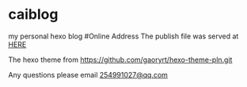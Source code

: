 # caiblog
my personal hexo blog
#Online Address
The publish file was served at [HERE](caijiatao.cn)

The hexo theme from https://github.com/gaoryrt/hexo-theme-pln.git

Any questions please email 254991027@qq.com

